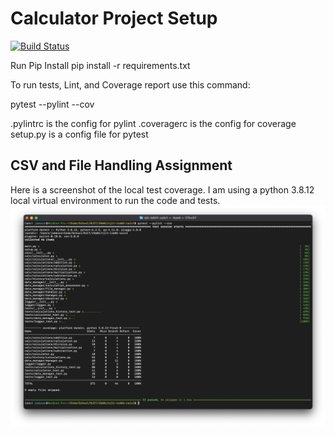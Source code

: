 # Calculator Project Setup
[![Build Status](https://app.travis-ci.com/jameson-m/njit-is601-calc1.svg?branch=main)](https://app.travis-ci.com/jameson-m/njit-is601-calc1)

Run Pip Install
pip install -r requirements.txt

To run tests, Lint, and Coverage report use this command:

pytest  --pylint --cov

.pylintrc is the config for pylint
.coveragerc is the config for coverage
setup.py is a config file for pytest

## CSV and File Handling Assignment
Here is a screenshot of the local test coverage. I am using a python 3.8.12 local virtual environment to run the code and tests.
![csv assignment pytest coverage screenshot](assets/csv_assignment_pytest_screenshot.png "CSV Assignment Pytest Coverage Screenshot")